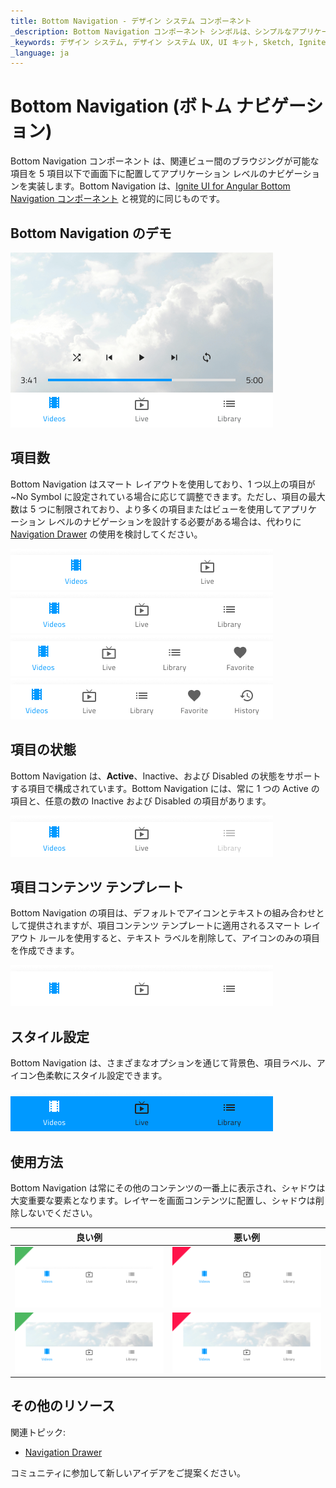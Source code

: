```yaml
---
title: Bottom Navigation - デザイン システム コンポーネント
_description: Bottom Navigation コンポーネント シンボルは、シンプルなアプリケーション レベルのナビゲーションのデザインに使用します。
_keywords: デザイン システム, デザイン システム UX, UI キット, Sketch, Ignite UI for Angular, Sketch to Angular, Angular, Angular デザイン システム, Sketch からコードをエクスポート, Angular 用のデザイン キット, Sketch HTML, Sketch to HTML, Sketch UI キット
_language: ja
---
```


# Bottom Navigation (ボトム ナビゲーション)

Bottom Navigation コンポーネント は、関連ビュー間のブラウジングが可能な項目を 5 項目以下で画面下に配置してアプリケーション レベルのナビゲーションを実装します。Bottom Navigation は、[Ignite UI for Angular Bottom Navigation コンポーネント](https://jp.infragistics.com/products/ignite-ui-angular/angular/components/tabbar.html) と視覚的に同じものです。

## Bottom Navigation のデモ

<img class="responsive-img" src="../images/bottom-nav_demo.png" srcset="../images/bottom-nav_demo@2x.png 2x" />

## 項目数

Bottom Navigation はスマート レイアウトを使用しており、1 つ以上の項目が ~No Symbol に設定されている場合に応じて調整できます。ただし、項目の最大数は 5 つに制限されており、より多くの項目またはビューを使用してアプリケーション レベルのナビゲーションを設計する必要がある場合は、代わりに [Navigation Drawer](nav-drawer.md) の使用を検討してください。

<img class="responsive-img" src="../images/bottom-nav_items2.png" srcset="../images/bottom-nav_items2@2x.png 2x" />

<img class="responsive-img" src="../images/bottom-nav_items3.png" srcset="../images/bottom-nav_items3@2x.png 2x" />

<img class="responsive-img" src="../images/bottom-nav_items4.png" srcset="../images/bottom-nav_items4@2x.png 2x" />

<img class="responsive-img" src="../images/bottom-nav_items5.png" srcset="../images/bottom-nav_items5@2x.png 2x" />

## 項目の状態

Bottom Navigation は、**Active**、Inactive、および Disabled の状態をサポートする項目で構成されています。Bottom Navigation には、常に 1 つの Active の項目と、任意の数の Inactive および Disabled の項目があります。

<img class="responsive-img" src="../images/bottom-nav_item_state.png" srcset="../images/bottom-nav_item_state@2x.png 2x" />

## 項目コンテンツ テンプレート

Bottom Navigation の項目は、デフォルトでアイコンとテキストの組み合わせとして提供されますが、項目コンテンツ テンプレートに適用されるスマート レイアウト ルールを使用すると、テキスト ラベルを削除して、アイコンのみの項目を作成できます。

<img class="responsive-img" src="../images/bottom-nav_items3_icons.png" srcset="../images/bottom-nav_items3_icons@2x.png 2x" />

## スタイル設定

Bottom Navigation は、さまざまなオプションを通じて背景色、項目ラベル、アイコン色柔軟にスタイル設定できます。

<img class="responsive-img" src="../images/bottom-nav_styling.png" srcset="../images/bottom-nav_styling@2x.png 2x" />

## 使用方法

Bottom Navigation は常にその他のコンテンツの一番上に表示され、シャドウは大変重要な要素となります。レイヤーを画面コンテンツに配置し、シャドウは削除しないでください。

| 良い例                                                                                     |悪い例                                                                                      |
| -------------------------------------------------------------------------------------- | ------------------------------------------------------------------------------------------ |
| <img class="responsive-img" src="../images/bottom-nav_do1.png" srcset="../images/bottom-nav_do1@2x.png 2x" /> | <img class="responsive-img" src="../images/bottom-nav_dont1.png" srcset="../images/bottom-nav_dont1@2x.png 2x" /> |
| <img class="responsive-img" src="../images/bottom-nav_do2.png" srcset="../images/bottom-nav_do2@2x.png 2x" /> | <img class="responsive-img" src="../images/bottom-nav_dont2.png" srcset="../images/bottom-nav_dont2@2x.png 2x" /> |

## その他のリソース

関連トピック:

- [Navigation Drawer](nav-drawer.md)
  <div class="divider--half"></div>

コミュニティに参加して新しいアイデアをご提案ください。

